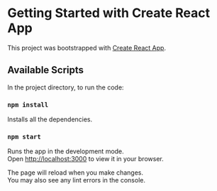 # Getting Started with Create React App

This project was bootstrapped with [Create React App](https://github.com/facebook/create-react-app).

## Available Scripts

In the project directory, to run the code:

### `npm install`

Installs all the dependencies.

### `npm start`

Runs the app in the development mode.\
Open [http://localhost:3000](http://localhost:3000) to view it in your browser.

The page will reload when you make changes.\
You may also see any lint errors in the console.





